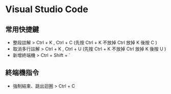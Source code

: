 # Visual Studio Code

## 常用快捷鍵
* 整段註解 > Ctrl + K , Ctrl + C (先按 Ctrl + K 不放掉 Ctrl 放掉 K 後按 C )
* 取消多行註解 > Ctrl + K , Ctrl + U (先按 Ctrl + K 不放掉 Ctrl 放掉 K 後按 U )
* 新增終端機 > Ctrl + Shift + `

## 終端機指令
* 強制結束、跳出迴圈 > Ctrl + C
